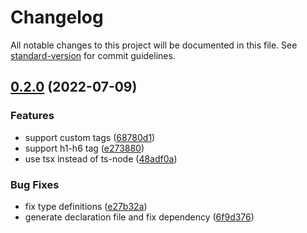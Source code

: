 # Changelog

All notable changes to this project will be documented in this file. See [standard-version](https://github.com/conventional-changelog/standard-version) for commit guidelines.

## [0.2.0](https://github.com/DCsunset/remark-mdx-toc/compare/v0.1.0...v0.2.0) (2022-07-09)


### Features

* support custom tags ([68780d1](https://github.com/DCsunset/remark-mdx-toc/commit/68780d1e9a8340d91074d3a2db6f4dc58da8c26d))
* support h1-h6 tag ([e273880](https://github.com/DCsunset/remark-mdx-toc/commit/e273880235e107f84fa6e105e506f2127ac4519e))
* use tsx instead of ts-node ([48adf0a](https://github.com/DCsunset/remark-mdx-toc/commit/48adf0a473eabdad76c23ed3c7859ac762b0b3a9))


### Bug Fixes

* fix type definitions ([e27b32a](https://github.com/DCsunset/remark-mdx-toc/commit/e27b32a508f6bed95fff857e58df0c2fa846c6de))
* generate declaration file and fix dependency ([6f9d376](https://github.com/DCsunset/remark-mdx-toc/commit/6f9d376c42f6faa7c14e828e25141f0437ce24ef))
